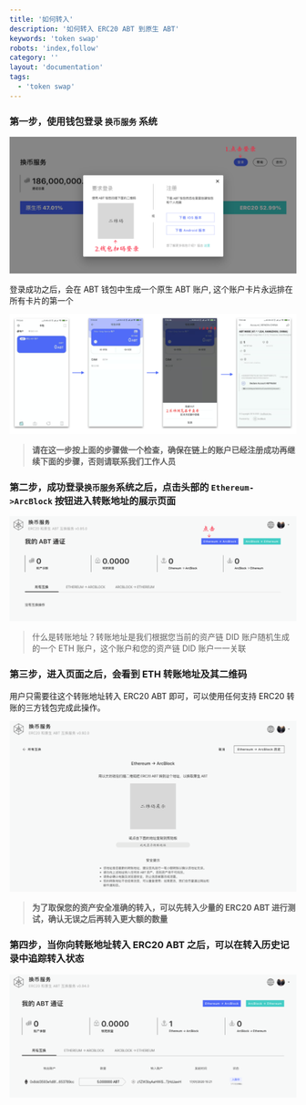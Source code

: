 ```yaml
---
title: '如何转入'
description: '如何转入 ERC20 ABT 到原生 ABT'
keywords: 'token swap'
robots: 'index,follow'
category: ''
layout: 'documentation'
tags:
  - 'token swap'
---
```


### 第一步，使用钱包登录 `换币服务` 系统

![](../imgs/login_system.png)

登录成功之后，会在 ABT 钱包中生成一个原生 ABT 账户, 这个账户卡片永远排在所有卡片的第一个

![](../imgs/native_abt_account.png)

> **请在这一步按上面的步骤做一个检查，确保在链上的账户已经注册成功再继续下面的步骤，否则请联系我们工作人员**

### 第二步，成功登录`换币服务`系统之后，点击头部的 `Ethereum->ArcBlock` 按钮进入转账地址的展示页面

![](../imgs/enter_deposit.png)

> 什么是转账地址？转账地址是我们根据您当前的资产链 DID 账户随机生成的一个 ETH 账户，这个账户和您的资产链 DID 账户一一关联

### 第三步，进入页面之后，会看到 ETH 转账地址及其二维码

用户只需要往这个转账地址转入 ERC20 ABT 即可，可以使用任何支持 ERC20 转账的三方钱包完成此操作。

![](../imgs/controll_address.png)

> **为了取保您的资产安全准确的转入，可以先转入少量的 ERC20 ABT 进行测试，确认无误之后再转入更大额的数量**

### 第四步，当你向转账地址转入 ERC20 ABT 之后，可以在转入历史记录中追踪转入状态

![](../imgs/deposit_history.png)
